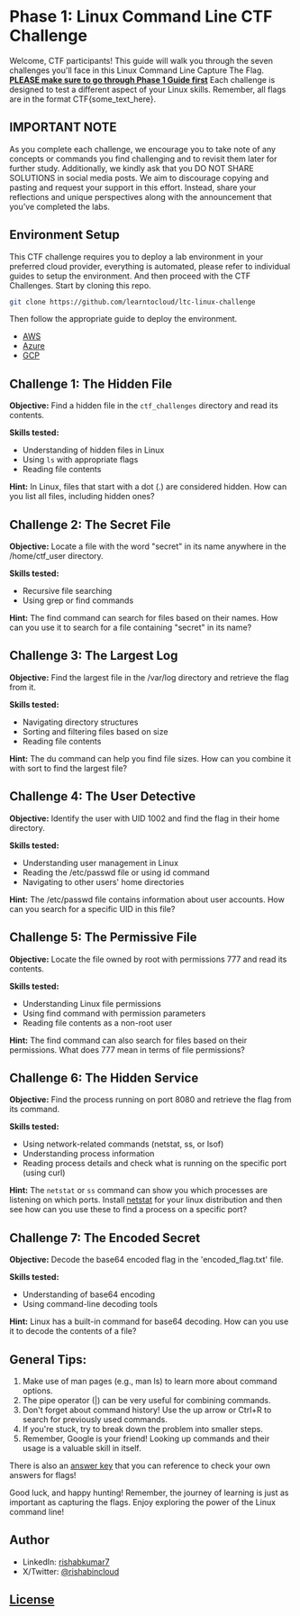 # Phase 1: Linux Command Line CTF Challenge

Welcome, CTF participants! This guide will walk you through the seven challenges you'll face in this Linux Command Line Capture The Flag. **[PLEASE make sure to go through Phase 1 Guide first](https://learntocloud.guide/phase1/)** Each challenge is designed to test a different aspect of your Linux skills. Remember, all flags are in the format CTF{some_text_here}.

## IMPORTANT NOTE

As you complete each challenge, we encourage you to take note of any concepts or commands you find challenging and to revisit them later for further study. Additionally, we kindly ask that you DO NOT SHARE SOLUTIONS in social media posts. We aim to discourage copying and pasting and request your support in this effort. Instead, share your reflections and unique perspectives along with the announcement that you’ve completed the labs.

## Environment Setup

This CTF challenge requires you to deploy a lab environment in your preferred cloud provider, everything is automated, please refer to individual guides to setup the environment. And then proceed with the CTF Challenges.
Start by cloning this repo.

```sh
git clone https://github.com/learntocloud/ltc-linux-challenge
```

Then follow the appropriate guide to deploy the environment.

- [AWS](./aws/README.md)
- [Azure](./azure/README.md)
- [GCP](./gcp/README.md)

## Challenge 1: The Hidden File

**Objective:** Find a hidden file in the `ctf_challenges` directory and read its contents.

**Skills tested:**

- Understanding of hidden files in Linux
- Using `ls` with appropriate flags
- Reading file contents

**Hint:** In Linux, files that start with a dot (.) are considered hidden. How can you list all files, including hidden ones?

## Challenge 2: The Secret File

**Objective:** Locate a file with the word "secret" in its name anywhere in the /home/ctf_user directory.

**Skills tested:**

- Recursive file searching
- Using grep or find commands

**Hint:** The find command can search for files based on their names. How can you use it to search for a file containing "secret" in its name?

## Challenge 3: The Largest Log

**Objective:** Find the largest file in the /var/log directory and retrieve the flag from it.

**Skills tested:**

- Navigating directory structures
- Sorting and filtering files based on size
- Reading file contents

**Hint:** The du command can help you find file sizes. How can you combine it with sort to find the largest file?

## Challenge 4: The User Detective

**Objective:** Identify the user with UID 1002 and find the flag in their home directory.

**Skills tested:**

- Understanding user management in Linux
- Reading the /etc/passwd file or using id command
- Navigating to other users' home directories

**Hint:** The /etc/passwd file contains information about user accounts. How can you search for a specific UID in this file?

## Challenge 5: The Permissive File

**Objective:** Locate the file owned by root with permissions 777 and read its contents.

**Skills tested:**

- Understanding Linux file permissions
- Using find command with permission parameters
- Reading file contents as a non-root user

**Hint:** The find command can also search for files based on their permissions. What does 777 mean in terms of file permissions?

## Challenge 6: The Hidden Service

**Objective:** Find the process running on port 8080 and retrieve the flag from its command.

**Skills tested:**

- Using network-related commands (netstat, ss, or lsof)
- Understanding process information
- Reading process details and check what is running on the specific port (using curl)

**Hint:** The `netstat` or `ss` command can show you which processes are listening on which ports. Install [netstat](https://www.geeksforgeeks.org/netstat-command-linux/) for your linux distribution and then see how can you use these to find a process on a specific port?

## Challenge 7: The Encoded Secret

**Objective:** Decode the base64 encoded flag in the 'encoded_flag.txt' file.

**Skills tested:**

- Understanding of base64 encoding
- Using command-line decoding tools

**Hint:** Linux has a built-in command for base64 decoding. How can you use it to decode the contents of a file?

## General Tips:

1. Make use of man pages (e.g., man ls) to learn more about command options.
2. The pipe operator (|) can be very useful for combining commands.
3. Don't forget about command history! Use the up arrow or Ctrl+R to search for previously used commands.
4. If you're stuck, try to break down the problem into smaller steps.
5. Remember, Google is your friend! Looking up commands and their usage is a valuable skill in itself.

There is also an [answer key](answer-key.md) that you can reference to check your own answers for flags!

Good luck, and happy hunting! Remember, the journey of learning is just as important as capturing the flags. Enjoy exploring the power of the Linux command line!

## Author

- LinkedIn: [rishabkumar7](https://linkedin.com/in/rishabkumar7)
- X/Twitter: [@rishabincloud](https://x.com/rishabincloud)

## [License](LICENSE)
